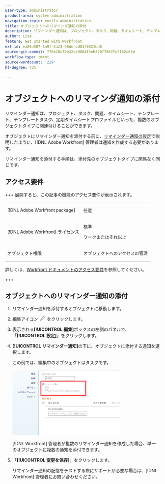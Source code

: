 ```yaml
---
user-type: administrator
product-area: system-administration
navigation-topic: emails-administration
title: オブジェクトへのリマインダ通知の添付
description: リマインダー通知は、プロジェクト、タスク、問題、タイムシート、テンプレート、テンプレートタスク、定期タイムシートプロファイルといった、複数のオブジェクトタイプに関連付けることができます。
author: Lisa
feature: Get Started with Workfront
exl-id: ea04d807-1a9f-4a23-96de-cd83f0821ba0
source-git-commit: 770e20cf9e32ac9884f5eb320f7067fcf162c63d
workflow-type: tm+mt
source-wordcount: '229'
ht-degree: 73%

---
```


# オブジェクトへのリマインダ通知の添付

リマインダー通知は、プロジェクト、タスク、問題、タイムシート、テンプレート、テンプレートタスク、定期タイムシートプロファイルといった、複数のオブジェクトタイプに関連付けることができます。

オブジェクトにリマインダー通知を添付する前に、[リマインダー通知の設定](../../administration-and-setup/manage-workfront/emails/set-up-reminder-notifications.md)で説明したように、[!DNL Adobe Workfront] 管理者は通知を作成する必要があります。

リマインダー通知を添付する手順は、添付先のオブジェクトタイプに関係なく同じです。

## アクセス要件

+++ 展開すると、この記事の機能のアクセス要件が表示されます。

<table style="table-layout:auto"> 
 <col> 
 </col> 
 <col> 
 </col> 
 <tbody> 
  <tr> 
   <td role="rowheader">[!DNL Adobe Workfront package]</td> 
   <td> <p>任意</p> </td> 
  </tr> 
  <tr> 
   <td role="rowheader">[!DNL Adobe Workfront] ライセンス</td> 
   <td> 
   <p>標準</p>
   <p>ワークまたはそれ以上</p> </td> 
  </tr> 
  <tr> 
   <td role="rowheader">オブジェクト権限</td> 
   <td> <p>オブジェクトへのアクセスの管理</p>  </td> 
  </tr> 
 </tbody> 
</table>

詳しくは、[Workfront ドキュメントのアクセス要件](/help/quicksilver/administration-and-setup/add-users/access-levels-and-object-permissions/access-level-requirements-in-documentation.md)を参照してください。

+++

## オブジェクトへのリマインダー通知の添付

1. リマインダー通知を添付するオブジェクトに移動します。
1. 編集アイコン ![&#x200B; 編集アイコン &#x200B;](assets/edit-icon.png) をクリックします。
1. 表示される&#x200B;**[!UICONTROL 編集]**&#x200B;ボックスの左側のパネルで、「**[!UICONTROL 設定]**」をクリックします。

1. **[!UICONTROL リマインダー通知]**&#x200B;の下に、オブジェクトに添付する通知を選択します。

   この例では、編集中のオブジェクトはタスクです。

   ![&#x200B; リマインダ通知 &#x200B;](assets/reminder-notification-select-one-350x213.png)

   [!DNL Workfront] 管理者が複数のリマインダー通知を作成した場合、単一のオブジェクトに複数の通知を添付できます。

1. 「**[!UICONTROL 変更を保存]**」をクリックします。

   リマインダー通知の配信をテストする際にサポートが必要な場合は、[!DNL Workfront] 管理者にお問い合わせください。

